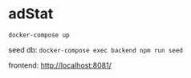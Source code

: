 # adStat

`docker-compose up`

seed db: `docker-compose exec backend npm run seed`

frontend: <http://localhost:8081/>
